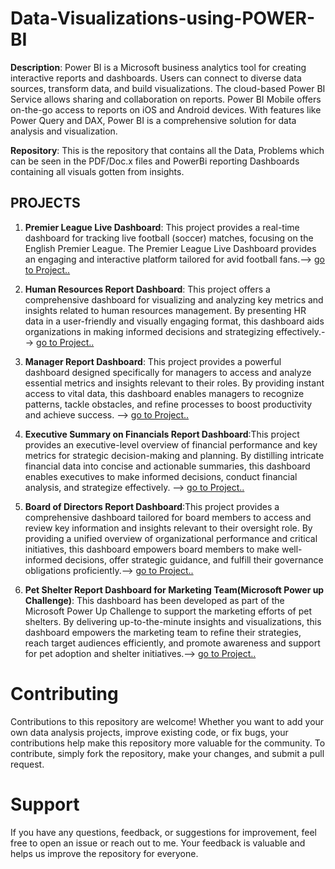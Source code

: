 # Data-Visualizations-using-POWER-BI
**Description**: Power BI is a Microsoft business analytics tool for creating interactive reports and dashboards. Users can connect to diverse data sources, transform data, and build visualizations. The cloud-based Power BI Service allows sharing and collaboration on reports. Power BI Mobile offers on-the-go access to reports on iOS and Android devices. With features like Power Query and DAX, Power BI is a comprehensive solution for data analysis and visualization. 

**Repository**: This is the repository that contains all the Data, Problems which can be seen in the PDF/Doc.x files and PowerBi reporting Dashboards containing all visuals gotten from insights.

## PROJECTS
1. **Premier League Live Dashboard**: This project provides a real-time dashboard for tracking live football (soccer) matches, focusing on the English Premier League. The Premier League Live Dashboard provides an engaging and interactive platform tailored for avid football fans.--> [go to Project..](https://github.com/Frances-Odunaiya/PowerBi_Dashboard/blob/main/Premier%20League%20Live%20Dashboard/README.md)
   
2. **Human Resources Report Dashboard**: This project offers a comprehensive dashboard for visualizing and analyzing key metrics and insights related to human resources management.
By presenting HR data in a user-friendly and visually engaging format, this dashboard aids organizations in making informed decisions and strategizing effectively.--> [go to Project..](https://github.com/Frances-Odunaiya/PowerBi_Dashboard/blob/main/Human%20Resources%20Report%20Dashboard/README.md)

3. **Manager Report Dashboard**: This project provides a powerful dashboard designed specifically for managers to access and analyze essential metrics and insights relevant to their roles.
By providing instant access to vital data, this dashboard enables managers to recognize patterns, tackle obstacles, and refine processes to boost productivity and achieve success.
--> [go to Project..](https://github.com/Frances-Odunaiya/PowerBi_Dashboard/blob/main/Manager%20Report%20Dashboard/README.md)
   
4. **Executive Summary on Financials Report Dashboard**:This project provides an executive-level overview of financial performance and key metrics for strategic decision-making and planning.
By distilling intricate financial data into concise and actionable summaries, this dashboard enables executives to make informed decisions, conduct financial analysis, and strategize effectively.
--> [go to Project..](https://github.com/Frances-Odunaiya/PowerBi_Dashboard/blob/main/Executive%20Financial%20Summary%20Dashboard/README.md)
  
5. **Board of Directors Report Dashboard**:This project provides a comprehensive dashboard tailored for board members to access and review key information and insights relevant to their oversight role. By providing a unified overview of organizational performance and critical initiatives, this dashboard empowers board members to make well-informed decisions, offer strategic guidance, and fulfill their governance obligations proficiently.--> [go to Project..](https://github.com/Frances-Odunaiya/PowerBi_Dashboard/blob/main/Board%20of%20Directors%20Dashboard/README.md)
   
6. **Pet Shelter Report Dashboard for Marketing Team(Microsoft Power up Challenge)**: This dashboard has been developed as part of the Microsoft Power Up Challenge to support the marketing efforts of pet shelters. By delivering up-to-the-minute insights and visualizations, this dashboard empowers the marketing team to refine their strategies, reach target audiences efficiently, and promote awareness and support for pet adoption and shelter initiatives.--> [go to Project..](https://github.com/Frances-Odunaiya/PowerBi_Dashboard/blob/main/Pet%20Shelter%20Report%20Dashhboard/README.md)

# Contributing
Contributions to this repository are welcome! Whether you want to add your own data analysis projects, improve existing code, or fix bugs, your contributions help make this repository more valuable for the community. To contribute, simply fork the repository, make your changes, and submit a pull request.

# Support
If you have any questions, feedback, or suggestions for improvement, feel free to open an issue or reach out to me. Your feedback is valuable and helps us improve the repository for everyone.
